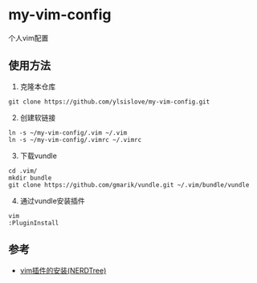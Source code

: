 # my-vim-config
个人vim配置

## 使用方法
1. 克隆本仓库
```
git clone https://github.com/ylsislove/my-vim-config.git
```

2. 创建软链接
```
ln -s ~/my-vim-config/.vim ~/.vim
ln -s ~/my-vim-config/.vimrc ~/.vimrc
```

3. 下载vundle
```
cd .vim/
mkdir bundle
git clone https://github.com/gmarik/vundle.git ~/.vim/bundle/vundle
```

4. 通过vundle安装插件
```
vim
:PluginInstall
```

## 参考
* [vim插件的安装(NERDTree)](https://www.jianshu.com/p/181c2b3ca7b5?utm_campaign=shakespeare)
